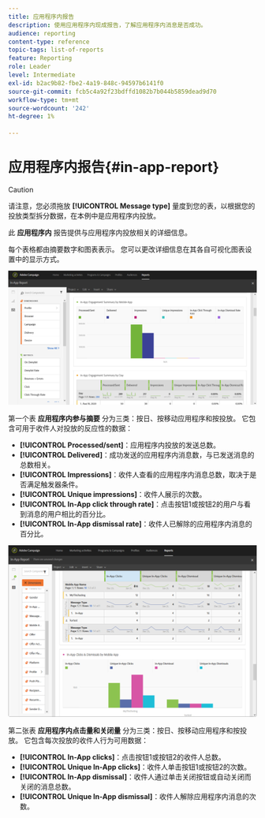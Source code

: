 ```yaml
---
title: 应用程序内报告
description: 使用应用程序内现成报告，了解应用程序内消息是否成功。
audience: reporting
content-type: reference
topic-tags: list-of-reports
feature: Reporting
role: Leader
level: Intermediate
exl-id: b2ac9b82-fbe2-4a19-848c-94597b6141f0
source-git-commit: fcb5c4a92f23bdffd1082b7b044b5859dead9d70
workflow-type: tm+mt
source-wordcount: '242'
ht-degree: 1%

---
```


# 应用程序内报告{#in-app-report}

>[!CAUTION]
>
>请注意，您必须拖放 **[!UICONTROL Message type]** 量度到您的表，以根据您的投放类型拆分数据，在本例中是应用程序内投放。

此 **应用程序内** 报告提供与应用程序内投放相关的详细信息。

每个表格都由摘要数字和图表表示。 您可以更改详细信息在其各自可视化图表设置中的显示方式。

![](assets/inapp_report.png)

第一个表 **应用程序内参与摘要** 分为三类：按日、按移动应用程序和按投放。 它包含可用于收件人对投放的反应性的数据：

* **[!UICONTROL Processed/sent]**：应用程序内投放的发送总数。
* **[!UICONTROL Delivered]**：成功发送的应用程序内消息数，与已发送消息的总数相关。
* **[!UICONTROL Impressions]**：收件人查看的应用程序内消息总数，取决于是否满足触发器条件。
* **[!UICONTROL Unique impressions]**：收件人展示的次数。
* **[!UICONTROL In-App click through rate]**：点击按钮1或按钮2的用户与看到消息的用户相比的百分比。
* **[!UICONTROL In-App dismissal rate]**：收件人已解除的应用程序内消息的百分比。

![](assets/inapp_report_1.png)

第二张表 **应用程序内点击量和关闭量** 分为三类：按日、按移动应用程序和按投放。 它包含每次投放的收件人行为可用数据：

* **[!UICONTROL In-App clicks]**：点击按钮1或按钮2的收件人总数。
* **[!UICONTROL Unique In-App clicks]**：收件人单击按钮1或按钮2的次数。
* **[!UICONTROL In-App dismissal]**：收件人通过单击关闭按钮或自动关闭而关闭的消息总数。
* **[!UICONTROL Unique In-App dismissal]**：收件人解除应用程序内消息的次数。

